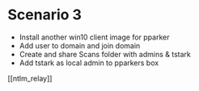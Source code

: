 # Scenario 3
- Install another win10 client image for pparker
- Add user to domain and join domain
- Create and share Scans folder with admins & tstark
- Add tstark as local admin to pparkers box

[[ntlm_relay]]